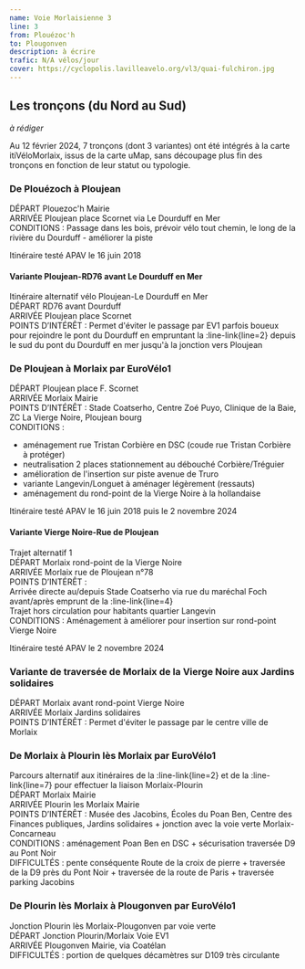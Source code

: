 ```yaml
---
name: Voie Morlaisienne 3
line: 3
from: Plouézoc'h
to: Plougonven
description: à écrire
trafic: N/A vélos/jour
cover: https://cyclopolis.lavilleavelo.org/vl3/quai-fulchiron.jpg
---
```


## Les tronçons (du Nord au Sud)

*à rédiger*

Au 12 février 2024, 7 tronçons (dont 3 variantes) ont été intégrés à la carte itiVéloMorlaix, issus de la carte uMap, sans découpage plus fin des tronçons en fonction de leur statut ou typologie.


### De Plouézoch à Ploujean

DÉPART Plouezoc'h Mairie\
ARRIVÉE Ploujean place Scornet via Le Dourduff en Mer\
CONDITIONS : Passage dans les bois, prévoir vélo tout chemin, le long de la rivière du Dourduff - améliorer la piste

Itinéraire testé APAV le 16 juin 2018

#### Variante Ploujean-RD76 avant Le Dourduff en Mer

Itinéraire alternatif vélo Ploujean-Le Dourduff en Mer\
DÉPART RD76 avant Dourduff\
ARRIVÉE Ploujean place Scornet\
POINTS D’INTÉRÊT : Permet d'éviter le passage par EV1 parfois boueux pour rejoindre le pont du Dourduff en empruntant la :line-link{line=2} depuis le sud du pont du Dourduff en mer jusqu'à la jonction vers Ploujean


### De Ploujean à Morlaix par EuroVélo1

DÉPART Ploujean place F. Scornet\
ARRIVÉE Morlaix Mairie\
POINTS D’INTÉRÊT : Stade Coatserho, Centre Zoé Puyo, Clinique de la Baie, ZC La Vierge Noire, Ploujean bourg\
CONDITIONS :
 - aménagement rue Tristan Corbière en DSC (coude rue Tristan Corbière à protéger)
 - neutralisation 2 places stationnement au débouché Corbière/Tréguier
 - amélioration de l'insertion sur piste avenue de Truro
 - variante Langevin/Longuet à aménager légèrement (ressauts)
 - aménagement du rond-point de la Vierge Noire à la hollandaise

Itinéraire testé APAV le 16 juin 2018 puis le 2 novembre 2024

#### Variante Vierge Noire-Rue de Ploujean

Trajet alternatif 1\
DÉPART Morlaix rond-point de la Vierge Noire\
ARRIVÉE Morlaix rue de Ploujean n°78\
POINTS D’INTÉRÊT :\
Arrivée directe au/depuis Stade Coatserho via rue du maréchal Foch avant/après emprunt de la :line-link{line=4}\
Trajet hors circulation pour habitants quartier Langevin\
CONDITIONS : Aménagement à améliorer pour insertion sur rond-point Vierge Noire

Itinéraire testé APAV le 2 novembre 2024


### Variante de traversée de Morlaix de la Vierge Noire aux Jardins solidaires

DÉPART Morlaix avant rond-point Vierge Noire\
ARRIVÉE Morlaix Jardins solidaires\
POINTS D’INTÉRÊT : Permet d'éviter le passage par le centre ville de Morlaix


### De Morlaix à Plourin lès Morlaix par EuroVélo1

Parcours alternatif aux itinéraires de la :line-link{line=2} et de la :line-link{line=7} pour effectuer la liaison Morlaix-Plourin\
DÉPART Morlaix Mairie\
ARRIVÉE Plourin les Morlaix Mairie\
POINTS D’INTÉRÊT : Musée des Jacobins, Écoles du Poan Ben, Centre des Finances publiques, Jardins solidaires + jonction avec la voie verte Morlaix-Concarneau\
CONDITIONS : aménagement Poan Ben en DSC + sécurisation traversée D9 au Pont Noir\
DIFFICULTÉS : pente conséquente Route de la croix de pierre + traversée de la D9 près du Pont Noir + traversée de la route de Paris + traversée parking Jacobins


### De Plourin lès Morlaix à Plougonven par EuroVélo1

Jonction Plourin lès Morlaix-Plougonven par voie verte\
DÉPART Jonction Plourin/Morlaix Voie EV1\
ARRIVÉE Plougonven Mairie, via Coatélan\
DIFFICULTÉS : portion de quelques décamètres sur D109 très circulante

